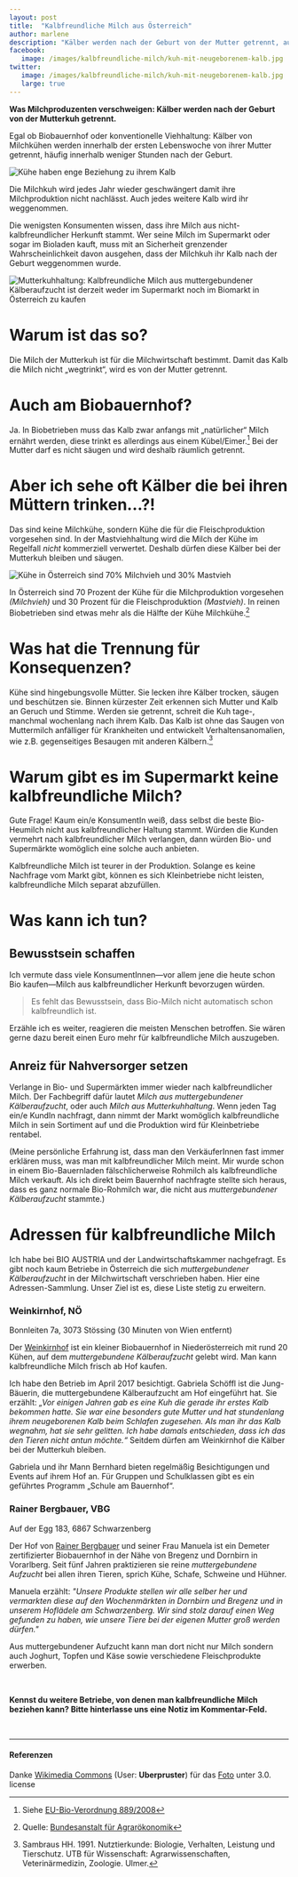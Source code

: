 ```yaml
---
layout: post
title:  "Kalbfreundliche Milch aus Österreich"
author: marlene
description: "Kälber werden nach der Geburt von der Mutter getrennt, auch für Biomilch. Über den Hintergrund und kalbfreundliche Alternativen in Österreich."
facebook:
   image: /images/kalbfreundliche-milch/kuh-mit-neugeborenem-kalb.jpg
twitter:
   image: /images/kalbfreundliche-milch/kuh-mit-neugeborenem-kalb.jpg
   large: true
---
```


**Was Milchproduzenten verschweigen: Kälber werden nach der Geburt von der Mutterkuh getrennt.**

Egal ob Biobauernhof oder konventionelle Viehhaltung: Kälber von Milchkühen werden innerhalb der ersten Lebenswoche von ihrer Mutter getrennt, häufig innerhalb weniger Stunden nach der Geburt.

<img src="{{ site.url }}/images/kalbfreundliche-milch/kuh-mit-neugeborenem-kalb.jpg" alt="Kühe haben enge Beziehung zu ihrem Kalb">

<!--more-->

Die Milchkuh wird jedes Jahr wieder geschwängert damit ihre Milchproduktion nicht nachlässt. Auch jedes weitere Kalb wird ihr weggenommen.

Die wenigsten Konsumenten wissen, dass ihre Milch aus nicht-kalbfreundlicher Herkunft stammt. Wer seine Milch im Supermarkt oder sogar im Bioladen kauft, muss mit an Sicherheit grenzender Wahrscheinlichkeit davon ausgehen, dass der Milchkuh ihr Kalb nach der Geburt weggenommen wurde.

<img src="{{ site.url }}/images/kalbfreundliche-milch/kalb-freundliche-milch@2x.png" alt="Mutterkuhhaltung: Kalbfreundliche Milch aus muttergebundener Kälberaufzucht ist derzeit weder im Supermarkt noch im Biomarkt in Österreich zu kaufen">

# Warum ist das so?
Die Milch der Mutterkuh ist für die Milchwirtschaft bestimmt. Damit das Kalb die Milch nicht „wegtrinkt“, wird es von der Mutter getrennt.

# Auch am Biobauernhof?
Ja. In Biobetrieben muss das Kalb zwar anfangs mit „natürlicher“ Milch ernährt werden, diese trinkt es allerdings aus einem Kübel/Eimer.[^natuerliche-milch] Bei der Mutter darf es nicht säugen und wird deshalb räumlich getrennt.

# Aber ich sehe oft Kälber die bei ihren Müttern trinken...?!
Das sind keine Milchkühe, sondern Kühe die für die Fleischproduktion vorgesehen sind. In der Mastviehhaltung wird die Milch der Kühe im Regelfall _nicht_ kommerziell verwertet. Deshalb dürfen diese Kälber bei der Mutterkuh bleiben und säugen.

<img src="{{ site.url }}/images/kalbfreundliche-milch/kuehe-in-oesterreich@2x.png" alt="Kühe in Österreich sind 70% Milchvieh und 30% Mastvieh">

In Österreich sind 70 Prozent der Kühe für die Milchproduktion vorgesehen _(Milchvieh)_ und 30 Prozent für die Fleischproduktion _(Mastvieh)_. In reinen Biobetrieben sind etwas mehr als die Hälfte der Kühe Milchkühe.[^viehhaltung]

# Was hat die Trennung für Konsequenzen?
Kühe sind hingebungsvolle Mütter. Sie lecken ihre Kälber trocken, säugen und beschützen sie. Binnen kürzester Zeit erkennen sich Mutter und Kalb an Geruch und Stimme. Werden sie getrennt, schreit die Kuh tage-, manchmal wochenlang nach ihrem Kalb. Das Kalb ist ohne das Saugen von Muttermilch anfälliger für Krankheiten und entwickelt Verhaltensanomalien, wie z.B. gegenseitiges Besaugen mit anderen Kälbern.[^sambraus]

# Warum gibt es im Supermarkt keine kalbfreundliche Milch?
Gute Frage! Kaum ein/e KonsumentIn weiß, dass selbst die beste Bio-Heumilch nicht aus kalbfreundlicher Haltung stammt. Würden die Kunden vermehrt nach kalbfreundlicher Milch verlangen, dann würden Bio- und Supermärkte womöglich eine solche auch anbieten.

Kalbfreundliche Milch ist teurer in der Produktion. Solange es keine Nachfrage vom Markt gibt, können es sich Kleinbetriebe nicht leisten, kalbfreundliche Milch separat abzufüllen.

# Was kann ich tun?

## Bewusstsein schaffen
Ich vermute dass viele KonsumentInnen—vor allem jene die heute schon Bio kaufen—Milch aus kalbfreundlicher Herkunft bevorzugen würden.

> Es fehlt das Bewusstsein, dass Bio-Milch nicht automatisch schon kalbfreundlich ist.

Erzähle ich es weiter, reagieren die meisten Menschen betroffen. Sie wären gerne dazu bereit einen Euro mehr für kalbfreundliche Milch auszugeben.

## Anreiz für Nahversorger setzen
Verlange in Bio- und Supermärkten immer wieder nach kalbfreundlicher Milch. Der Fachbegriff dafür lautet _Milch aus muttergebundener Kälberaufzucht_, oder auch _Milch aus Mutterkuhhaltung_. Wenn jeden Tag ein/e KundIn nachfragt, dann nimmt der Markt womöglich kalbfreundliche Milch in sein Sortiment auf und die Produktion wird für Kleinbetriebe rentabel.

(Meine persönliche Erfahrung ist, dass man den VerkäuferInnen fast immer erklären muss, was man mit kalbfreundlicher Milch meint. Mir wurde schon in einem Bio-Bauernladen fälschlicherweise Rohmilch als kalbfreundliche Milch verkauft. Als ich direkt beim Bauernhof nachfragte stellte sich heraus, dass es ganz normale Bio-Rohmilch war, die nicht aus _muttergebundener Kälberaufzucht_ stammte.)

# Adressen für kalbfreundliche Milch
Ich habe bei BIO AUSTRIA und der Landwirtschaftskammer nachgefragt. Es gibt noch kaum Betriebe in Österreich die sich _muttergebundener Kälberaufzucht_ in der Milchwirtschaft verschrieben haben. Hier eine Adressen-Sammlung. Unser Ziel ist es, diese Liste stetig zu erweitern.

### Weinkirnhof, NÖ
Bonnleiten 7a, 3073 Stössing (30 Minuten von Wien entfernt)

Der [Weinkirnhof]( https://www.weinkirnhof.at/) ist ein kleiner Biobauernhof in Niederösterreich mit rund 20 Kühen, auf dem _muttergebundene Kälberaufzucht_ gelebt wird. Man kann kalbfreundliche Milch frisch ab Hof kaufen.

Ich habe den Betrieb im April 2017 besichtigt. Gabriela Schöffl ist die Jung-Bäuerin, die muttergebundene Kälberaufzucht am Hof eingeführt hat. Sie erzählt: _„Vor einigen Jahren gab es eine Kuh die gerade ihr erstes Kalb bekommen hatte. Sie war eine besonders gute Mutter und hat stundenlang ihrem neugeborenen Kalb beim Schlafen zugesehen. Als man ihr das Kalb wegnahm, hat sie sehr gelitten. Ich habe damals entschieden, dass ich das den Tieren nicht antun möchte.“_ Seitdem dürfen am Weinkirnhof die Kälber bei der Mutterkuh bleiben.

Gabriela und ihr Mann Bernhard bieten regelmäßig Besichtigungen und Events auf ihrem Hof an. Für Gruppen und Schulklassen gibt es ein geführtes Programm „Schule am Bauernhof“.

### Rainer Bergbauer, VBG
Auf der Egg 183, 6867 Schwarzenberg

Der Hof von [Rainer Bergbauer](https://www.rainer-bergbauer.at/) und seiner Frau Manuela ist ein Demeter zertifizierter Biobauernhof in der Nähe von Bregenz und Dornbirn in Vorarlberg. Seit fünf Jahren praktizieren sie reine _muttergebundene Aufzucht_ bei allen ihren Tieren, sprich Kühe, Schafe, Schweine und Hühner.

Manuela erzählt: _"Unsere Produkte stellen wir alle selber her und vermarkten diese auf den Wochenmärkten in Dornbirn und Bregenz und in unserem Hoflädele am Schwarzenberg. Wir sind stolz darauf einen Weg gefunden zu haben, wie unsere Tiere bei der eigenen Mutter groß werden dürfen."_

Aus muttergebundener Aufzucht kann man dort nicht nur Milch sondern auch Joghurt, Topfen und Käse sowie verschiedene Fleischprodukte erwerben.

&nbsp;

**Kennst du weitere Betriebe, von denen man kalbfreundliche Milch beziehen kann? Bitte hinterlasse uns eine Notiz im Kommentar-Feld.**

&nbsp;

* * *

#### Referenzen

Danke [Wikimedia Commons](https://wikimediafoundation.org/wiki/Ways_to_Give) (User: **Uberpruster**) für das [Foto](https://commons.wikimedia.org/wiki/File:New_born_Frisian_red_white_calf.jpg) unter 3.0. license

[^natuerliche-milch]: Siehe [EU-Bio-Verordnung 889/2008]( http://www.bio-austria.at/app/uploads/889-20150101_Kons_DE.pdf)

[^viehhaltung]: Quelle: [Bundesanstalt für Agrarökonomik]( http://www.agraroekonomik.at/index.php?id=regrinderbest)

[^sambraus]: Sambraus HH. 1991. Nutztierkunde: Biologie, Verhalten, Leistung und Tierschutz. UTB für Wissenschaft: Agrarwissenschaften, Veterinärmedizin, Zoologie. Ulmer.
